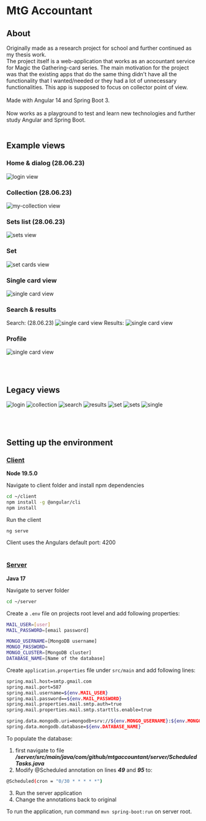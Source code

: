 # MtG Accountant

## About
Originally made as a research project for school and further continued as my thesis work. <br>
The project itself is a web-application that works as an accountant service for Magic the Gathering-card series. The main motivation for the project was that the existing apps that do the same thing didn't have all the functionality that I wanted/needed or they had a lot of unnecessary functionalities. This app is supposed to focus on collector point of view.
<br><br>
Made with Angular 14 and Spring Boot 3.
<br><br>
Now works as a playground to test and learn new technologies and further study Angular and Spring Boot. 
<br><br>

## Example views
### Home & dialog (28.06.23)

![login view](/images/register.png)

### Collection (28.06.23)

![my-collection view](/images/collection.png)


### Sets list (28.06.23)

![sets view](/images/sets.png)

### Set

![set cards view](/images/set.png)

### Single card view

![single card view](/images/single_card.png)

### Search & results
Search:  (28.06.23)
![single card view](/images/search.png)
Results:
![single card view](/images/results.png)

### Profile
![single card view](/images/profile.png)

<br><br>
## Legacy views
![login](/images/MtGAcc_login.png)
![collection](/images/MtGAcc_mycollection.png)
![search](/images/MtGAcc_search.png)
![results](/images/MtGAcc_searchresults.png)
![set](/images/MtGAcc_sets_cards.png)
![sets](/images/MtGAcc_sets.png)
![single](/images/MtGAcc_singlecard.png)

<br><br>
## Setting up the environment
### <ins>Client</ins>
<b>Node 19.5.0</b>

Navigate to client folder and install npm dependencies
``` bash
cd ~/client
npm install -g @angular/cli
npm install
```
Run the client
``` bash
ng serve
```
Client uses the Angulars default port: 4200
<br><br>
### <ins>Server</ins>
<b>Java 17</b>

Navigate to server folder
``` bash
cd ~/server
```

Create a <code>.env</code> file on projects root level and add following properties:

```bash
MAIL_USER=[user]
MAIL_PASSWORD=[email password]

MONGO_USERNAME=[MongoDB username]
MONGO_PASSWORD=
MONGO_CLUSTER=[MongoDB cluster]
DATABASE_NAME=[Name of the database]
```

Create <code>application.properties</code> file under <code>src/main</code> and add following lines:

```bash
spring.mail.host=smtp.gmail.com
spring.mail.port=587
spring.mail.username=${env.MAIL_USER}
spring.mail.password==${env.MAIL_PASSWORD}
spring.mail.properties.mail.smtp.auth=true
spring.mail.properties.mail.smtp.starttls.enable=true

spring.data.mongodb.uri=mongodb+srv://${env.MONGO_USERNAME}:${env.MONGO_PASSWORD}@${env.MONGO_CLUSTER}.ie0p3lh.mongodb.net/?retryWrites=true&w=majority
spring.data.mongodb.database=${env.DATABASE_NAME}
```

To populate the database:
1. first navigate to file ***/server/src/main/java/com/github/mtgaccountant/server/ScheduledTasks.java***
2. Modify @Scheduled annotation on lines ***49*** and ***95*** to: 
```bash
@Scheduled(cron = "0/30 * * * * *")
```
3. Run the server application
4. Change the annotations back to original

To run the application, run command <code>mvn spring-boot:run</code> on server root.